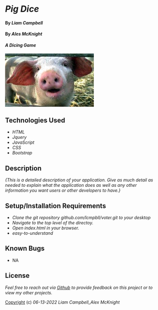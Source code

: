 # _Pig Dice_

#### By _Liam Campbell_
#### By _Ales McKnight_


#### _A Dicing Game_

![Pigs](img/pig.jpeg)

## Technologies Used

* _HTML_
* _Jquery_
* _JavaScript_
* _CSS_
* _Bootstrap_

## Description

_{This is a detailed description of your application. Give as much detail as needed to explain what the application does as well as any other information you want users or other developers to have.}_

## Setup/Installation Requirements

* _Clone the git repository github.com/lcmpbll/voter.git to your desktop_
* _Navigate to the top level of the directoy._
* _Open index.html in your browser._
* _easy-to-understand_




## Known Bugs

* NA

## License

_Feel free to reach out via [Github](github.com.lcmpbll) to provide feedback on this project or to view my other projects._

[Copyright](LICENSE) (c) _06-13-2022_ _Liam Campbell_Alex McKnight_